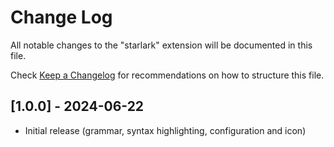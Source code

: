 # Change Log

All notable changes to the "starlark" extension will be documented in this file.

Check [Keep a Changelog](http://keepachangelog.com/) for recommendations on how to structure this file.

## [1.0.0] - 2024-06-22

- Initial release (grammar, syntax highlighting, configuration and icon)